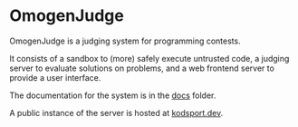 # OmogenJudge

OmogenJudge is a judging system for programming contests.

It consists of a sandbox to (more) safely execute untrusted code, a judging server to evaluate solutions on problems,
and a web frontend server to provide a user interface.

The documentation for the system is in the [docs](/docs/index.md) folder.

A public instance of the server is hosted at [kodsport.dev](https://kodsport.dev).

